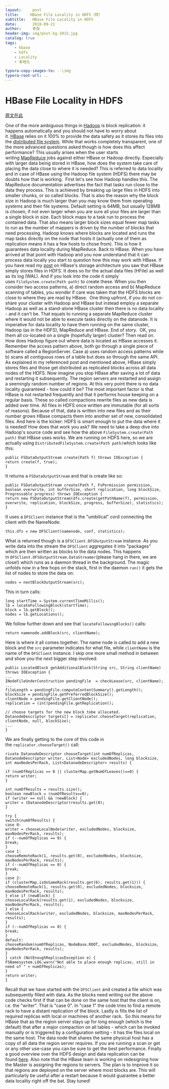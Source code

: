 ```yaml
---
layout:     post
title:     HBase File Locality in HDFS（转）
subtitle:   HBase File Locality in HDFS
date:       2018-09-21
author:     老张
header-img: img/post-bg-2015.jpg
catalog: true
tags:
    - hbase
    - hdfs
	- Locality
	- 本地化

typora-copy-images-to: ..\img
typora-root-url: ..
---
```


# HBase File Locality in HDFS

[原文在此](http://www.larsgeorge.com/2010/05/hbase-file-locality-in-hdfs.html)  

One of the more ambiguous things in [Hadoop](http://hadoop.apache.org/common/) is block replication: it happens automatically and you should not have to worry about it. [HBase](http://hadoop.apache.org/hbase/) relies on it 100% to provide the data safety as it stores its files into the [distributed file system](http://www.larsgeorge.com/2009/10/hbase-architecture-101-storage.html). While that works completely transparent, one of the more advanced questions asked though is how does this affect performance? This usually arises when the user starts writing [MapReduce](http://hadoop.apache.org/mapreduce/) jobs against either HBase or Hadoop directly. Especially with larger data being stored in HBase, how does the system take care of placing the data close to where it is needed? This is referred to data locality and in case of HBase using the Hadoop file system (HDFS) there may be doubts how that is working.   First let's see how Hadoop handles this. The MapReduce documentation advertises the fact that tasks run close to the data they process. This is achieved by breaking up large files in HDFS into smaller chunks, or so called blocks. That is also the reason why the block size in Hadoop is much larger than you may know them from operating systems and their file systems. Default setting is 64MB, but usually 128MB is chosen, if not even larger when you are sure all your files are larger than a single block in size. Each block maps to a task run to process the contained data. That also means larger block sizes equal fewer map tasks to run as the number of mappers is driven by the number of blocks that need processing. Hadoop knows where blocks are located and runs the map tasks directly on the node that hosts it (actually one of them as replication means it has a few hosts to chose from). This is how it guarantees data locality during MapReduce.  Back to HBase. When you have arrived at that point with Hadoop and you now understand that it can process data locally you start to question how this may work with HBase. If you have read my [post](http://www.larsgeorge.com/2009/10/hbase-architecture-101-storage.html) on HBase's storage architecture you saw that HBase simply stores files in HDFS. It does so for the actual data files (HFile) as well as its log (WAL). And if you look into the code it simply uses `FileSystem.create(Path path)` to create these. When you then consider two access patterns, a) direct random access and b) MapReduce scanning of tables, you wonder if care was taken that the HDFS blocks are close to where they are read by HBase.   One thing upfront, if you do not co-share your cluster with Hadoop and HBase but instead employ a separate Hadoop as well as a stand-alone HBase cluster then there is no data locality - and it can't be. That equals to running a separate MapReduce cluster where it would not be able to execute tasks directly on the datanode. It is imperative for data locality to have them running on the same cluster, Hadoop (as in the HDFS), MapReduce and HBase. End of story.   OK, you them all co-located on a single (hopefully larger) cluster? Then read on. How does Hadoop figure out where data is located as HBase accesses it. Remember the access pattern above, both go through a single piece of software called a RegionServer. Case a) uses random access patterns while b) scans all contiguous rows of a table but does so through the same API. As explained in my referenced post and mentioned above, HBase simply stores files and those get distributed as replicated blocks across all data nodes of the HDFS. Now imagine you stop HBase after saving a lot of data and restarting it subsequently. The region servers are restarted and assign a seemingly random number of regions. At this very point there is no data locality guaranteed - how could it be?  The most important factor is that HBase is not restarted frequently and that it performs house keeping on a regular basis. These so called compactions rewrite files as new data is added over time. All files in HDFS once written are immutable (for all sorts of reasons). Because of that, data is written into new files and as their number grows HBase compacts them into another set of new, consolidated files. And here is the kicker: HDFS is smart enough to put the data where it is needed! How does that work you ask? We need to take a deep dive into Hadoop's source code and see how the above `FileSystem.create(Path path)` that HBase uses works. We are running on HDFS here, so we are actually using `DistributedFileSystem.create(Path path)`which looks like this: 



```
public FSDataOutputStream create(Path f) throws IOException {
return create(f, true);
}
```

It returns a `FSDataOutputStream` and that is create like so: 

```
public FSDataOutputStream create(Path f, FsPermission permission, boolean overwrite, int bufferSize, short replication, long blockSize, Progressable progress) throws IOException {
return new FSDataOutputStream(dfs.create(getPathName(f), permission, overwrite, replication, blockSize, progress, bufferSize), statistics);
}
```

It uses a `DFSClient` instance that is the "umbilical" cord connecting the client with the NameNode: 

```
this.dfs = new DFSClient(namenode, conf, statistics);
```

What is returned though is a `DFSClient.DFSOutputStream` instance. As you write data into the stream the `DFSClient` aggregates it into "packages" which are then written as blocks to the data nodes. This happens in `DFSClient.DFSOutputStream.DataStreamer`(please hang in there, we are close!) which runs as a daemon thread in the background. The magic unfolds now in a few hops on the stack, first in the daemon `run()` it gets the list of nodes to store the data on: 

```
nodes = nextBlockOutputStream(src);
```

This in turn calls: 

```
long startTime = System.currentTimeMillis();
lb = locateFollowingBlock(startTime);
block = lb.getBlock();
nodes = lb.getLocations();
```

We follow further down and see that `locateFollowingBlocks()` calls: 

```
return namenode.addBlock(src, clientName);
```

Here is where it all comes together. The name node is called to add a new block and the `src` parameter indicates for what file, while `clientName` is the name of the `DFSClient` instance. I skip one more small method in between and show you the next bigger step involved: 

```
public LocatedBlock getAdditionalBlock(String src, String clientName) throws IOException {
...
INodeFileUnderConstruction pendingFile  = checkLease(src, clientName);
...
fileLength = pendingFile.computeContentSummary().getLength();
blockSize = pendingFile.getPreferredBlockSize();
clientNode = pendingFile.getClientNode();
replication = (int)pendingFile.getReplication();
 
// choose targets for the new block tobe allocated.
DatanodeDescriptor targets[] = replicator.chooseTarget(replication, clientNode, null, blockSize);
...
}
```

We are finally getting to the core of this code in the `replicator.chooseTarget()` call: 

```
rivate DatanodeDescriptor chooseTarget(int numOfReplicas, DatanodeDescriptor writer, List<Node> excludedNodes, long blocksize, int maxNodesPerRack, List<DatanodeDescriptor> results) {
 
if (numOfReplicas == 0 || clusterMap.getNumOfLeaves()==0) {
return writer;
}
 
int numOfResults = results.size();
boolean newBlock = (numOfResults==0);
if (writer == null && !newBlock) {
writer = (DatanodeDescriptor)results.get(0);
}
 
try {
switch(numOfResults) {
case 0:
writer = chooseLocalNode(writer, excludedNodes, blocksize, maxNodesPerRack, results);
if (--numOfReplicas == 0) {
break;
}
case 1:
chooseRemoteRack(1, results.get(0), excludedNodes, blocksize, maxNodesPerRack, results);
if (--numOfReplicas == 0) {
break;
}
case 2:
if (clusterMap.isOnSameRack(results.get(0), results.get(1))) {
chooseRemoteRack(1, results.get(0), excludedNodes, blocksize, maxNodesPerRack, results);
} else if (newBlock) {
chooseLocalRack(results.get(1), excludedNodes, blocksize, maxNodesPerRack, results);
} else {
chooseLocalRack(writer, excludedNodes, blocksize, maxNodesPerRack, results);
}
if (--numOfReplicas == 0) {
break;
}
default:
chooseRandom(numOfReplicas, NodeBase.ROOT, excludedNodes, blocksize, maxNodesPerRack, results);
}
} catch (NotEnoughReplicasException e) {
FSNamesystem.LOG.warn("Not able to place enough replicas, still in need of " + numOfReplicas);
}
return writer;
}
```

Recall that we have started with the `DFSClient` and created a file which was subsequently filled with data. As the blocks need writing out the above code checks first if that can be done on the same host that the client is on, i.e. the "writer". That is "case 0". In "case 1" the code tries to find a remote rack to have a distant replication of the block. Lastly is fills the list of required replicas with local or machines of another rack.   So this means for HBase that as the region server stays up for long enough (which is the default) that after a major compaction on all tables - which can be invoked manually or is triggered by a configuration setting - it has the files local on the same host. The data node that shares the same physical host has a copy of all data the region server requires. If you are running a scan or get or any other use-case you can be sure to get the best performance.  Finally a good overview over the HDFS design and data replication can be found [here](http://hadoop.apache.org/common/docs/r0.20.2/hdfs_design.html#Data+Replication). Also note that the HBase team is working on redesigning how the Master is assigning the regions to servers. The plan is to improve it so that regions are deployed on the server where most blocks are. This will particularly be useful after a restart because it would guarantee a better data locality right off the bat. Stay tuned! 